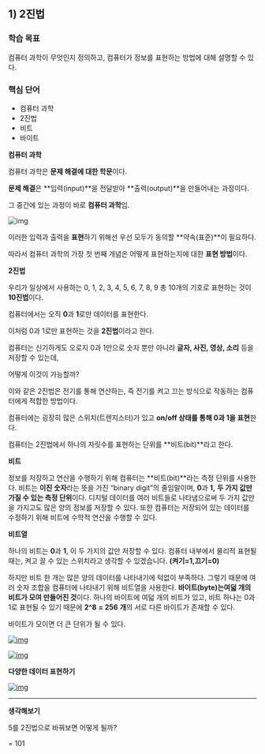 <h2>1) 2진법</h2>



<h3>학습 목표</h3>

컴퓨터 과학이 무엇인지 정의하고, 컴퓨터가 정보를 표현하는 방법에 대해 설명할 수 있다.



<h3>핵심 단어</h3>

- 컴퓨터 과학
- 2진법
- 비트
- 바이트





**컴퓨터 과학**

컴퓨터 과학은 **문제 해결에 대한 학문**이다.

**문제 해결**은 **입력(input)**을 전달받아 **출력(output)**을 만들어내는 과정이다.

그 중간에 있는 과정이 바로 **컴퓨터 과학**임. 



![img](https://cphinf.pstatic.net/mooc/20200607_118/1591509237959928I3_PNG/mceclip0.png)


이러한 입력과 출력을 **표현**하기 위해선 우선 모두가 동의할 **약속(표준)**이 필요하다.

따라서 컴퓨터 과학의 가장 첫 번째 개념은 어떻게 표현하는지에 대한 **표현 방법**이다.

 

**2진법**

우리가 일상에서 사용하는 0, 1, 2, 3, 4, 5, 6, 7, 8, 9 총 10개의 기호로 표현하는 것이 **10진법**이다.

컴퓨터에서는 오직 **0**과 **1**로만 데이터를 표현한다.

이처럼 0과 1로만 표현하는 것을 **2진법**이라고 한다.

컴퓨터는 신기하게도 오로지 0과 1만으로 숫자 뿐만 아니라 **글자, 사진, 영상, 소리** 등을 저장할 수 있는데,

어떻게 이것이 가능할까?

 



이와 같은 2진법은 전기를 통해 연산하는, 즉 전기를 켜고 끄는 방식으로 작동하는 컴퓨터에게 적합한 방법이다.

컴퓨터에는 굉장히 많은 스위치(트렌지스터)가 있고 **on/off 상태를 통해 0과 1을 표현**한다.



컴퓨터는 2진법에서 하나의 자릿수를 표현하는 단위를 **비트(bit)**라고 한다.



**비트**

정보를 저장하고 연산을 수행하기 위해 컴퓨터는 **비트(bit)**라는 측정 단위를 사용한다. 비트는 **이진 숫자**라는 뜻을 가진 “binary digit”의 줄임말이며, **0**과 **1,** **두 가지 값만 가질 수 있는 측정 단위**이다. 디지털 데이터를 여러 비트들로 나타냄으로써 두 가지 값만을 가지고도 많은 양의 정보를 저장할 수 있다. 또한 컴퓨터는 저장되어 있는 데이터를 수정하기 위해 비트에 수학적 연산을 수행할 수 있다.



**비트열**

하나의 비트는 **0**과 **1**, 이 두 가지의 값만 저장할 수 있다. 컴퓨터 내부에서 물리적 표현될 때는, 켜고 끌 수 있는 스위치라고 생각할 수 있겠습니다. **(켜기=1,끄기=0)**

하지만 비트 한 개는 많은 양의 데이터를 나타내기에 턱없이 부족하다. 그렇기 때문에 여러 숫자 조합을 컴퓨터에 나타내기 위해 비트열을 사용한다. **바이트(byte)는여덟 개의 비트가 모여 만들어진 것**이다. 하나의 바이트에 여덟 개의 비트가 있고, 비트 하나는 0과 1로 표현될 수 있기 때문에 **2^8** **= 256** **개**의 서로 다른 바이트가 존재할 수 있다.

바이트가 모이면 더 큰 단위가 될 수 있다.

[![img](https://cphinf.pstatic.net/mooc/20171117_70/1510912069789p09Nl_JPEG/1.1_-01.jpg?type=w760)](https://www.edwith.org/cs50/lecture/22803/#)

 

[![img](https://cphinf.pstatic.net/mooc/20170712_297/1499826249488D4i2V_PNG/1.1_-02.png?type=w760)](https://www.edwith.org/cs50/lecture/22803/#)

 

**다양한 데이터 표현하기**



[![img](https://cphinf.pstatic.net/mooc/20170712_75/1499826291828lfvjK_PNG/1.1_-03.png?type=w760)](https://www.edwith.org/cs50/lecture/22803/#)





 

------

 

**생각해보기**

5를 2진법으로 바꿔보면 어떻게 될까?

= 101